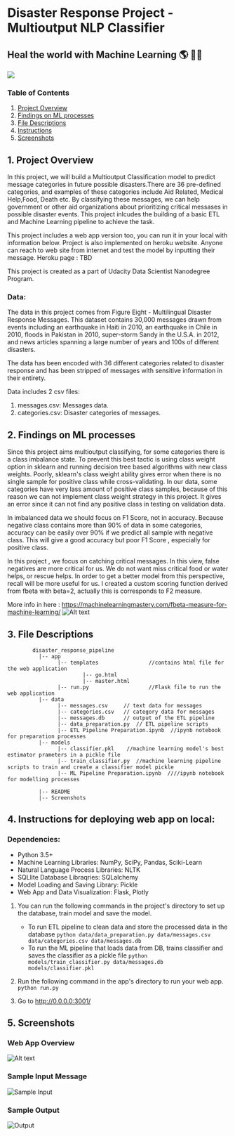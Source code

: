# Disaster Response Project - Multioutput NLP Classifier 
## Heal the world with Machine Learning :earth_americas: :volcano::sunrise_over_mountains:
![](screenshots/classifying_example.gif)
### Table of Contents

1. [Project Overview](#ProjectOverview)
2. [Findings on ML processes](#FindingsonMLprocesses)
3. [File Descriptions](#FileDescriptions)
4. [Instructions](#Instructions)
5. [Screenshots](#Screenshots)                                   

<a name="ProjectOverview"></a>
## 1. Project Overview
In this project, we will build a Multioutput Classification model to predict message categories in future possible disasters.There are 36 pre-defined categories, and examples of these categories include Aid Related, Medical Help,Food, Death etc. By classifying these messages, we can help government or other aid organizations about prioritizing critical messases in possible disaster events.  This project inlcudes the building of a basic ETL and Machine Learning pipeline to achieve the task.

This project includes a web app version too, you can run it in your local with information below. Project is also implemented on heroku website. Anyone can reach to web site from internet and test the model by inputting their message. 
Heroku page : TBD

This project is created as a part of Udacity Data Scientist Nanodegree Program.

### Data:
The data in this project comes from Figure Eight - Multilingual Disaster Response Messages. This dataset contains 30,000 messages drawn from events including an earthquake in Haiti in 2010, an earthquake in Chile in 2010, floods in Pakistan in 2010, super-storm Sandy in the U.S.A. in 2012, and news articles spanning a large number of years and 100s of different disasters.

The data has been encoded with 36 different categories related to disaster response and has been stripped of messages with sensitive information in their entirety.

Data includes 2 csv files:

1. messages.csv: Messages data.
2. categories.csv: Disaster categories of messages.

<a name="FindingsonMLprocesses"></a>
## 2. Findings on ML processes 
Since this project aims multioutput classifying, for some categories there is a class imbalance state. To prevent this best tactic is using class weight option in sklearn and running decision tree based algorithms with new class weights. Poorly, sklearn's class weight ability gives error when there is no single sample for positive class while cross-validating. In our data, some categories have very lass amount of positive class samples, because of this reason we can not implement class weight strategy in this project. It gives an error since it can not find any positive class in testing on validation data.

In imbalanced data we should focus on F1 Score, not in accuracy. Because negative class contains more than 90% of data in some categories, accuracy can be easily over 90% if we predict all sample with negative class. This will give a good accuracy but poor F1 Score , especially for positive class.

In this project , we focus on catching critical messages. In this view, false negatives are more critical for us. We do not want miss critical food or water helps, or rescue helps. In order to get a better model from this perspective, recall will be more useful for us. I created a custom scoring function derived from fbeta with beta=2, actually this is corresponds to F2 measure.

More info in here :
https://machinelearningmastery.com/fbeta-measure-for-machine-learning/
![Alt text](screenshots/f2_measure.PNG)

<a name="FileDescriptions"></a>
## 3. File Descriptions
~~~~~~~
        disaster_response_pipeline
          |-- app                            
                |-- templates                //contains html file for the web application
                        |-- go.html
                        |-- master.html
                |-- run.py                   //Flask file to run the web application
          |-- data
                |-- messages.csv     // text data for messages
                |-- categories.csv   // category data for messages
                |-- messages.db      // output of the ETL pipeline
                |-- data_preparation.py  // ETL pipeline scripts
                |-- ETL Pipeline Preparation.ipynb  //ipynb notebook for preparation processes
          |-- models
                |-- classifier.pkl    //machine learning model's best estimator prameters in a pickle file
                |-- train_classifier.py  //machine learning pipeline scripts to train and create a classifier model pickle
                |-- ML Pipeline Preparation.ipynb  ////ipynb notebook for modelling processes

          |-- README
          |-- Screenshots
~~~~~~~


<a name="Instructions"></a>
## 4. Instructions for deploying web app on local:

### Dependencies:
* Python 3.5+
* Machine Learning Libraries: NumPy, SciPy, Pandas, Sciki-Learn
* Natural Language Process Libraries: NLTK
* SQLlite Database Libraqries: SQLalchemy
* Model Loading and Saving Library: Pickle
* Web App and Data Visualization: Flask, Plotly

1. You can run the following commands in the project's directory to set up the database, train model and save the model.

    - To run ETL pipeline to clean data and store the processed data in the database
        `python data/data_preparation.py data/messages.csv data/categories.csv data/messages.db`
    - To run the ML pipeline that loads data from DB, trains classifier and saves the classifier as a pickle file
        `python models/train_classifier.py data/messages.db models/classifier.pkl`

2. Run the following command in the app's directory to run your web app.
    `python run.py`

3. Go to http://0.0.0.0:3001/

<a name="Screenshots"></a>
## 5. Screenshots

### Web App Overview
![Alt text](screenshots/main_page.png)

### Sample Input Message
![Sample Input](screenshots/sample_input.PNG)
### Sample Output
![Output](screenshots/sample_output.PNG)
